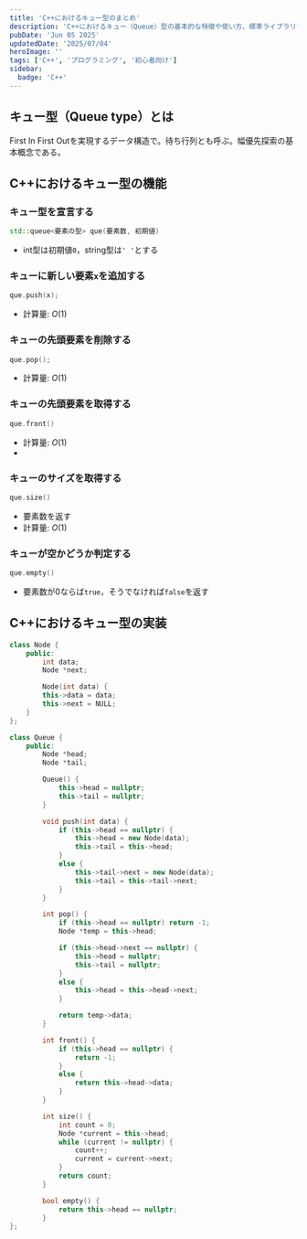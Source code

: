 ```yaml
---
title: 'C++におけるキュー型のまとめ'
description: 'C++におけるキュー（Queue）型の基本的な特徴や使い方、標準ライブラリでの利用方法、そして自作実装例について丁寧に解説します。初心者にも分かりやすく、キューの操作や用途を具体的に紹介します。'
pubDate: 'Jun 05 2025'
updatedDate: '2025/07/04'
heroImage: ''
tags: ['C++', 'プログラミング', '初心者向け']
sidebar:
  badge: 'C++'
---
```

## キュー型（Queue type）とは
First In First Outを実現するデータ構造で。待ち行列とも呼ぶ。幅優先探索の基本概念である。

## C++におけるキュー型の機能
### キュー型を宣言する
```cpp
std::queue<要素の型> que(要素数, 初期値)
```
- int型は初期値`0`，string型は`' '`とする

### キューに新しい要素`x`を追加する
```cpp
que.push(x);
```
- 計算量: $O(1)$

### キューの先頭要素を削除する
```cpp
que.pop();
```
- 計算量: $O(1)$

### キューの先頭要素を取得する
```cpp
que.front()
```
- 計算量: $O(1)$
- 
### キューのサイズを取得する
```cpp
que.size()
```
- 要素数を返す
- 計算量: $O(1)$

### キューが空かどうか判定する
```cpp
que.empty()
```
- 要素数が0ならば`true`，そうでなければ`false`を返す

## C++におけるキュー型の実装
```cpp
class Node {
	public:
        int data;
        Node *next;

        Node(int data) {
        this->data = data;
        this->next = NULL;
	}
};

class Queue {
    public:
        Node *head;
        Node *tail;

        Queue() {
            this->head = nullptr;
            this->tail = nullptr;
        }

        void push(int data) {
            if (this->head == nullptr) {
                this->head = new Node(data);
                this->tail = this->head;
            }
            else {
                this->tail->next = new Node(data);
                this->tail = this->tail->next;
            }
        }

        int pop() {
            if (this->head == nullptr) return -1;
            Node *temp = this->head;

            if (this->head->next == nullptr) {
                this->head = nullptr;
                this->tail = nullptr;
            }
            else {
                this->head = this->head->next;
            }

            return temp->data;
        }

        int front() {
            if (this->head == nullptr) {
                return -1;
            }
            else {
                return this->head->data;
            }
        }

        int size() {
            int count = 0;
            Node *current = this->head;
            while (current != nullptr) {
                count++;
                current = current->next;
            }
            return count;
        }

        bool empty() {
            return this->head == nullptr;
        }
};
```
